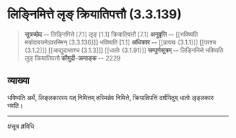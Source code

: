 # लिङ्निमित्ते लृङ् क्रियातिपत्तौ (3.3.139)
> **सूत्रच्छेद --** लिङ्निमित्ते [7.1] लृङ् [1.1] क्रियातिपत्तौ [7.1]
> **अनुवृत्ति --** [[भविष्यति मर्यादावचनेऽवरस्मिन् (3.3.136)]] भविष्यति [1.1]
> **अधिकार --** [[प्रत्ययः (3.1.1)]] [[परश्च (3.1.2)]] [[आद्युदात्ताश्च (3.1.3)]] [[धातोः (3.1.91)]]
> **सम्पूर्णसूत्रम् --** लिङ्निमित्ते भविष्यति लुङ् क्रियातिपत्तौ
> **कौमुदी-क्रमाङ्क --** 2229

## व्याख्या

भविष्यति अर्थे, लिङ्लकारस्य यत् निमित्तम् तस्मिन्नेव निमित्ते, क्रियातिपत्तिं दर्शयितुम् धातोः लृङ्लकारः भवति।

---
#सूत्र #विधि 